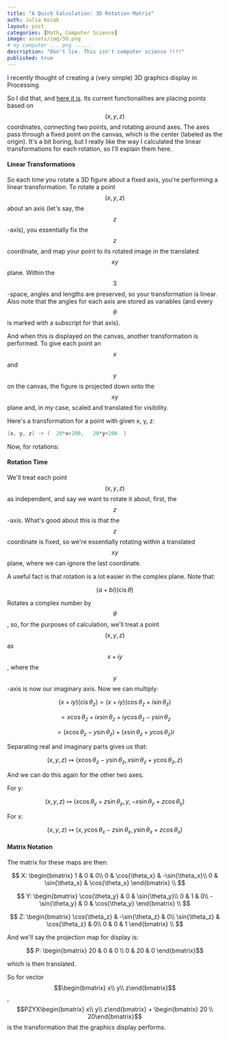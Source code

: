 ```yaml
---
title: "A Quick Calculation: 3D Rotation Matrix"
auth: Julia Kozak
layout: post
categories: [Math, Computer Science]
image: assets/img/3d.png
# my computer ... png ......
description: "Don't lie. This isn't computer science !!!!"
published: true
---
```


I recently thought of creating a (very simple) 3D graphics display in Processing. 

So I did that, and [here it is](https://github.com/jkozak30/3d-demo). Its current functionalities are placing points based on $$(x, y, z)$$ coordinates, connecting two points, and rotating around axes. The axes pass through a fixed point on the canvas, which is the center (labeled as the origin). It's a bit boring, but I really like the way I calculated the linear transformations for each rotation, so I'll explain them here.

#### Linear Transformations

So each time you rotate a 3D figure about a fixed axis, you're performing a linear transformation. To rotate a point $$(x, y, z)$$ about an axis (let's say, the $$z$$-axis), you essentially fix the $$z$$ coordinate, and map your point to its rotated image in the translated $$xy$$ plane. Within the $$3$$-space, angles and lengths are preserved, so your transformation is linear. Also note that the angles for each axis are stored as variables (and every $$\theta$$ is marked with a subscript for that axis).

And when this is displayed on the canvas, another transformation is performed. To give each point an $$x$$ and $$y$$ on the canvas, the figure is projected down onto the $$xy$$ plane and, in my case, scaled and translated for visibility.

Here's a transformation for a point with given x, y, z:
```java
(x, y, z) -> (  20*x+200,   20*y+200  )
```

Now, for rotations:

#### Rotation Time

We'll treat each point $$(x, y, z)$$ as independent, and say we want to rotate it about, first, the $$z$$-axis. What's good about this is that the $$z$$ coordinate is fixed, so we're essentially rotating within a translated $$xy$$ plane, where we can ignore the last coordinate. 

A useful fact is that rotation is a lot easier in the complex plane. Note that:

$$(a+bi)(\operatorname{cis}{\theta})$$

Rotates a complex number by $$\theta$$, so, for the purposes of calculation, we'll treat a point $$(x, y, z)$$ as $$x+iy$$, where the $$y$$-axis is now our imaginary axis. Now we can multiply:

$$(x+iy)(\operatorname{cis}{\theta_z}) = (x+iy)(\cos{\theta_z} + i\sin{\theta_z})$$

$$ = x\cos{\theta_z} + ix\sin{\theta_z} + iy\cos{\theta_z} - y\sin{\theta_z}$$

$$ = ( x\cos{\theta_z} - y\sin{\theta_z} ) + ( x\sin{\theta_z} + y\cos{\theta_z} )i$$

Separating real and imaginary parts gives us that:

$$(x, y, z) \mapsto ( x\cos{\theta_z} - y\sin{\theta_z}, x\sin{\theta_z} + y\cos{\theta_z}, z )$$

And we can do this again for the other two axes.

For y:

$$(x, y, z) \mapsto ( x\cos{\theta_y} + z\sin{\theta_y}, y, -x\sin{\theta_y} + z\cos{\theta_y})$$

For x:

$$(x, y, z) \mapsto ( x, y\cos{\theta_x} - z\sin{\theta_x}, y\sin{\theta_x} + z\cos{\theta_x} )$$

#### Matrix Notation

The matrix for these maps are then:

$$ X: \begin{bmatrix} 1 & 0 & 0\\ 0 & \cos{\theta_x} & -\sin{\theta_x}\\ 0 & \sin{\theta_x} & \cos{\theta_x} \end{bmatrix} \\ $$

$$ Y: \begin{bmatrix} \cos{\theta_y} & 0 & \sin{\theta_y}\\ 0 & 1 & 0\\ -\sin{\theta_y} & 0 & \cos{\theta_y} \end{bmatrix} \\ $$

$$ Z: \begin{bmatrix} \cos{\theta_z} & -\sin{\theta_z} & 0\\ \sin{\theta_z} & \cos{\theta_z} & 0\\ 0 & 0 & 1 \end{bmatrix} \\ $$

And we'll say the projection map for display is:

$$ P: \begin{bmatrix} 20 & 0 & 0 \\ 0 & 20 & 0 \end{bmatrix}$$

which is then translated.

So for vector $$\begin{bmatrix} x\\ y\\ z\end{bmatrix}$$, $$PZYX\begin{bmatrix} x\\ y\\ z\end{bmatrix} + \begin{bmatrix} 20 \\ 20\end{bmatrix}$$ is the transformation that the graphics display performs.